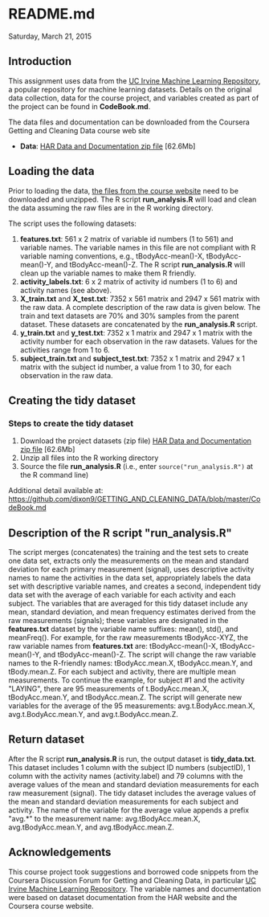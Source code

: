 # README.md
Saturday, March 21, 2015  

## Introduction

This assignment uses data from the <a href="http://archive.ics.uci.edu/ml/">UC Irvine Machine Learning Repository</a>, a popular repository for machine learning
datasets.  Details on the original data collection, data for the course project, and variables created as part of the project can be found in **CodeBook.md**. 

The data files and documentation can be downloaded from the Coursera Getting and Cleaning Data course web site  

* **Data**: <a href="https://d396qusza40orc.cloudfront.net/getdata%2Fprojectfiles%2FUCI%20HAR%20Dataset.zip">HAR Data and Documentation zip file</a> [62.6Mb]

## Loading the data

Prior to loading the data, <a href="https://d396qusza40orc.cloudfront.net/getdata%2Fprojectfiles%2FUCI%20HAR%20Dataset.zip">the files from the course website</a> need to be downloaded and unzipped.
The R script **run_analysis.R** will load and clean the data assuming the raw files are in the R working directory. 

The script uses the following datasets:

1.  **features.txt**:  561 x 2 matrix of variable id numbers (1 to 561) and variable names.  The variable names in this file are not compliant with R variable naming conventions, e.g., tBodyAcc-mean()-X, tBodyAcc-mean()-Y, and tBodyAcc-mean()-Z.  The R script **run_analysis.R** will clean up the variable names to make them R friendly.
2.  **activity_labels.txt**:  6 x 2 matrix of activity id numbers (1 to 6) and activity names (see above).
3.  **X_train.txt** and **X_test.txt**:  7352 x 561 matrix and 2947 x 561 matrix with the raw data.  A complete description of the raw data is given below.  The train and text datasets are 70% and 30% samples from the parent dataset.  These datasets are concatenated by the **run_analysis.R** script.
4.  **y_train.txt** and **y_test.txt**:  7352 x 1 matrix and 2947 x 1 matrix with the activity number for each observation in the raw datasets.  Values for the activities range from 1 to 6.
5.  **subject_train.txt** and **subject_test.txt**:  7352 x 1 matrix and 2947 x 1 matrix with the subject id number, a value from 1 to 30, for each observation in the raw data.

## Creating the tidy dataset

### Steps to create the tidy dataset

1.  Download the project datasets (zip file)  <a href="https://d396qusza40orc.cloudfront.net/getdata%2Fprojectfiles%2FUCI%20HAR%20Dataset.zip">HAR Data and Documentation zip file</a> [62.6Mb]
2.  Unzip all files into the R working directory
3.  Source the file **run_analysis.R** (i.e., enter `source("run_analysis.R")` at the R command line)

Additional detail available at:  https://github.com/dixon9/GETTING_AND_CLEANING_DATA/blob/master/CodeBook.md

## Description of the R script "run_analysis.R"
The script merges (concatenates) the training and the test sets to create one data set, extracts only the measurements on the mean and standard deviation for each primary measurement (signal), uses descriptive activity names to name the activities in the data set, appropriately labels the data set with descriptive variable names, and creates a second, independent tidy data set with the average of each variable for each activity and each subject.  The variables that are averaged for this tidy dataset include any mean, standard deviation, and mean frequency estimates derived from the raw measurements (signals); these variables are designated in the **features.txt** dataset by the variable name suffixes: mean(), std(), and meanFreq().  For example, for the raw measurements tBodyAcc-XYZ, the raw variable names from **features.txt** are:  tBodyAcc-mean()-X, tBodyAcc-mean()-Y, and tBodyAcc-mean()-Z.  The script will change the raw variable names to the R-friendly names:  tBodyAcc.mean.X, tBodyAcc.mean.Y, and tBody.mean.Z.  For each subject and activity, there are multiple mean measurements.  To continue the example, for subject #1 and the activity "LAYING", there are 95 measurements of t.BodyAcc.mean.X, tBodyAcc.mean.Y, and tBodyAcc.mean.Z.  The script will generate new variables for the average of the 95 measurements:  avg.t.BodyAcc.mean.X, avg.t.BodyAcc.mean.Y, and avg.t.BodyAcc.mean.Z.      

##  Return dataset
After the R script **run\_analysis.R** is run, the output dataset is **tidy\_data.txt**.  This dataset includes 1 column with the subject ID numbers (subjectID), 1 column with the activity names (activity.label) and 79 columns with the average values of the mean and standard deviation measurements for each raw measurement (signal).  The tidy dataset includes the average values of the mean and standard deviation measurements for each subject and activity.  The name of the variable for the average value appends a prefix "avg.*" to the measurement name:  avg.tBodyAcc.mean.X, avg.tBodyAcc.mean.Y, and avg.tBodyAcc.mean.Z.     

## Acknowledgements
This course project took suggestions and borrowed code snippets from the Coursera Discussion Forum for Getting and Cleaning Data, in particular <a href="http://archive.ics.uci.edu/ml/">UC Irvine Machine
Learning Repository</a>.  The variable names and documentation were based on dataset documentation from the HAR website and the Coursera course website.
